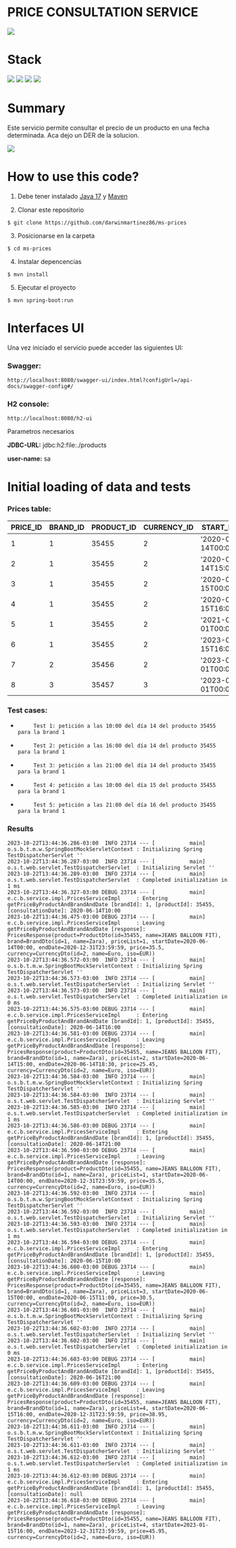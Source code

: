 # PRICE CONSULTATION SERVICE

![](https://img.shields.io/badge/build-success-brightgreen.svg)

# Stack

![](https://img.shields.io/badge/java_17-✓-blue.svg)
![](https://img.shields.io/badge/spring_boot-✓-blue.svg)
![](https://img.shields.io/badge/h2_database-✓-blue.svg)
![](https://img.shields.io/badge/openapi_3-✓-blue.svg)

# Summary

Este servicio permite consultar el precio de un producto en una fecha determinada. Aca dejo un DER de la solucion.

![](./DER-PRICE.jpg)

# How to use this code?

1. Debe tener instalado [Java 17](https://www.java.com/download/) y [Maven](https://maven.apache.org)

2. Clonar este repositorio

```
$ git clone https://github.com/darwinmartinez86/ms-prices
```

3. Posicionarse en la carpeta

```
$ cd ms-prices
```

4. Instalar depencencias

```
$ mvn install
```

5. Ejecutar el proyecto

```
$ mvn spring-boot:run
```

# Interfaces UI

Una vez iniciado el servicio puede acceder las siguientes UI:

### Swagger:
```
http://localhost:8080/swagger-ui/index.html?configUrl=/api-docs/swagger-config#/
```

### H2 console:

```
http://localhost:8080/h2-ui
```
Parametros necesarios

**JDBC-URL:** jdbc:h2:file:./products

**user-name:** sa

# Initial loading of data and tests

### Prices table:

| PRICE_ID | BRAND_ID | PRODUCT_ID | CURRENCY_ID | START_DATE             | END_DATE               | PRICE_LIST | PRIORITY | PRICE |
|----------|----------|------------|------------|------------------------|------------------------|------------|----------|-------|
| 1        | 1        | 35455      | 2          | '2020-06-14T00:00:00'  | '2020-12-31T23:59:59'  | 1          | 0        | 35.50 |
| 2        | 1        | 35455      | 2          | '2020-06-14T15:00:00'  | '2020-06-14T18:30:00'  | 2          | 1        | 25.45 |
| 3        | 1        | 35455      | 2          | '2020-06-15T00:00:00'  | '2020-06-15T11:00:00'  | 3          | 1        | 30.50 |
| 4        | 1        | 35455      | 2          | '2020-06-15T16:00:00'  | '2020-12-31T23:59:59'  | 4          | 1        | 38.95 |
| 5        | 1        | 35455      | 2          | '2021-01-01T00:00:00'  | '2023-01-15T15:59:59'  | 4          | 1        | 40.95 |
| 6        | 1        | 35455      | 2          | '2023-01-15T16:00:00'  | '2023-12-31T23:59:59'  | 4          | 1        | 45.95 |
| 7        | 2        | 35456      | 2          | '2023-01-01T00:00:00'  | '2023-12-31T00:00:00'  | 2          | 1        | 150.00 |
| 8        | 3        | 35457      | 3          | '2023-01-01T00:00:00'  | '2023-12-31T00:00:00'  | 1          | 2        | 120.00 |

### Test cases:

-          Test 1: petición a las 10:00 del día 14 del producto 35455 para la brand 1 
-          Test 2: petición a las 16:00 del día 14 del producto 35455 para la brand 1 
-          Test 3: petición a las 21:00 del día 14 del producto 35455 para la brand 1 
-          Test 4: petición a las 10:00 del día 15 del producto 35455 para la brand 1 
-          Test 5: petición a las 21:00 del día 16 del producto 35455 para la brand 1 

### Results
```
2023-10-22T13:44:36.286-03:00  INFO 23714 --- [           main] o.s.b.t.m.w.SpringBootMockServletContext : Initializing Spring TestDispatcherServlet ''
2023-10-22T13:44:36.287-03:00  INFO 23714 --- [           main] o.s.t.web.servlet.TestDispatcherServlet  : Initializing Servlet ''
2023-10-22T13:44:36.289-03:00  INFO 23714 --- [           main] o.s.t.web.servlet.TestDispatcherServlet  : Completed initialization in 1 ms
2023-10-22T13:44:36.327-03:00 DEBUG 23714 --- [           main] e.c.b.service.impl.PricesServiceImpl     : Entering getPriceByProductAndBrandAndDate [brandId]: 1, [productId]: 35455, [consultationDate]: 2020-06-14T10:00
2023-10-22T13:44:36.475-03:00 DEBUG 23714 --- [           main] e.c.b.service.impl.PricesServiceImpl     : Leaving getPriceByProductAndBrandAndDate [response]: PricesResponse(product=ProductDto(id=35455, name=JEANS BALLOON FIT), brand=BrandDto(id=1, name=Zara), priceList=1, startDate=2020-06-14T00:00, endDate=2020-12-31T23:59:59, price=35.5, currency=CurrencyDto(id=2, name=Euro, iso=EUR))
2023-10-22T13:44:36.572-03:00  INFO 23714 --- [           main] o.s.b.t.m.w.SpringBootMockServletContext : Initializing Spring TestDispatcherServlet ''
2023-10-22T13:44:36.573-03:00  INFO 23714 --- [           main] o.s.t.web.servlet.TestDispatcherServlet  : Initializing Servlet ''
2023-10-22T13:44:36.573-03:00  INFO 23714 --- [           main] o.s.t.web.servlet.TestDispatcherServlet  : Completed initialization in 0 ms
2023-10-22T13:44:36.575-03:00 DEBUG 23714 --- [           main] e.c.b.service.impl.PricesServiceImpl     : Entering getPriceByProductAndBrandAndDate [brandId]: 1, [productId]: 35455, [consultationDate]: 2020-06-14T16:00
2023-10-22T13:44:36.581-03:00 DEBUG 23714 --- [           main] e.c.b.service.impl.PricesServiceImpl     : Leaving getPriceByProductAndBrandAndDate [response]: PricesResponse(product=ProductDto(id=35455, name=JEANS BALLOON FIT), brand=BrandDto(id=1, name=Zara), priceList=2, startDate=2020-06-14T15:00, endDate=2020-06-14T18:30, price=25.45, currency=CurrencyDto(id=2, name=Euro, iso=EUR))
2023-10-22T13:44:36.584-03:00  INFO 23714 --- [           main] o.s.b.t.m.w.SpringBootMockServletContext : Initializing Spring TestDispatcherServlet ''
2023-10-22T13:44:36.584-03:00  INFO 23714 --- [           main] o.s.t.web.servlet.TestDispatcherServlet  : Initializing Servlet ''
2023-10-22T13:44:36.585-03:00  INFO 23714 --- [           main] o.s.t.web.servlet.TestDispatcherServlet  : Completed initialization in 1 ms
2023-10-22T13:44:36.586-03:00 DEBUG 23714 --- [           main] e.c.b.service.impl.PricesServiceImpl     : Entering getPriceByProductAndBrandAndDate [brandId]: 1, [productId]: 35455, [consultationDate]: 2020-06-14T21:00
2023-10-22T13:44:36.590-03:00 DEBUG 23714 --- [           main] e.c.b.service.impl.PricesServiceImpl     : Leaving getPriceByProductAndBrandAndDate [response]: PricesResponse(product=ProductDto(id=35455, name=JEANS BALLOON FIT), brand=BrandDto(id=1, name=Zara), priceList=1, startDate=2020-06-14T00:00, endDate=2020-12-31T23:59:59, price=35.5, currency=CurrencyDto(id=2, name=Euro, iso=EUR))
2023-10-22T13:44:36.592-03:00  INFO 23714 --- [           main] o.s.b.t.m.w.SpringBootMockServletContext : Initializing Spring TestDispatcherServlet ''
2023-10-22T13:44:36.592-03:00  INFO 23714 --- [           main] o.s.t.web.servlet.TestDispatcherServlet  : Initializing Servlet ''
2023-10-22T13:44:36.593-03:00  INFO 23714 --- [           main] o.s.t.web.servlet.TestDispatcherServlet  : Completed initialization in 1 ms
2023-10-22T13:44:36.594-03:00 DEBUG 23714 --- [           main] e.c.b.service.impl.PricesServiceImpl     : Entering getPriceByProductAndBrandAndDate [brandId]: 1, [productId]: 35455, [consultationDate]: 2020-06-15T10:00
2023-10-22T13:44:36.600-03:00 DEBUG 23714 --- [           main] e.c.b.service.impl.PricesServiceImpl     : Leaving getPriceByProductAndBrandAndDate [response]: PricesResponse(product=ProductDto(id=35455, name=JEANS BALLOON FIT), brand=BrandDto(id=1, name=Zara), priceList=3, startDate=2020-06-15T00:00, endDate=2020-06-15T11:00, price=30.5, currency=CurrencyDto(id=2, name=Euro, iso=EUR))
2023-10-22T13:44:36.601-03:00  INFO 23714 --- [           main] o.s.b.t.m.w.SpringBootMockServletContext : Initializing Spring TestDispatcherServlet ''
2023-10-22T13:44:36.602-03:00  INFO 23714 --- [           main] o.s.t.web.servlet.TestDispatcherServlet  : Initializing Servlet ''
2023-10-22T13:44:36.602-03:00  INFO 23714 --- [           main] o.s.t.web.servlet.TestDispatcherServlet  : Completed initialization in 0 ms
2023-10-22T13:44:36.603-03:00 DEBUG 23714 --- [           main] e.c.b.service.impl.PricesServiceImpl     : Entering getPriceByProductAndBrandAndDate [brandId]: 1, [productId]: 35455, [consultationDate]: 2020-06-16T21:00
2023-10-22T13:44:36.609-03:00 DEBUG 23714 --- [           main] e.c.b.service.impl.PricesServiceImpl     : Leaving getPriceByProductAndBrandAndDate [response]: PricesResponse(product=ProductDto(id=35455, name=JEANS BALLOON FIT), brand=BrandDto(id=1, name=Zara), priceList=4, startDate=2020-06-15T16:00, endDate=2020-12-31T23:59:59, price=38.95, currency=CurrencyDto(id=2, name=Euro, iso=EUR))
2023-10-22T13:44:36.611-03:00  INFO 23714 --- [           main] o.s.b.t.m.w.SpringBootMockServletContext : Initializing Spring TestDispatcherServlet ''
2023-10-22T13:44:36.611-03:00  INFO 23714 --- [           main] o.s.t.web.servlet.TestDispatcherServlet  : Initializing Servlet ''
2023-10-22T13:44:36.612-03:00  INFO 23714 --- [           main] o.s.t.web.servlet.TestDispatcherServlet  : Completed initialization in 1 ms
2023-10-22T13:44:36.612-03:00 DEBUG 23714 --- [           main] e.c.b.service.impl.PricesServiceImpl     : Entering getPriceByProductAndBrandAndDate [brandId]: 1, [productId]: 35455, [consultationDate]: null
2023-10-22T13:44:36.618-03:00 DEBUG 23714 --- [           main] e.c.b.service.impl.PricesServiceImpl     : Leaving getPriceByProductAndBrandAndDate [response]: PricesResponse(product=ProductDto(id=35455, name=JEANS BALLOON FIT), brand=BrandDto(id=1, name=Zara), priceList=4, startDate=2023-01-15T16:00, endDate=2023-12-31T23:59:59, price=45.95, currency=CurrencyDto(id=2, name=Euro, iso=EUR))

```
